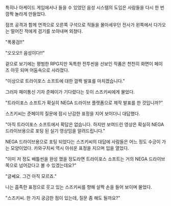 특히나 아케이드 게임에서나 들을 수 있었던 음성 시스템의 도입은 사람들을 다시 한 번 깜짝 놀라게 만들었다.

점프 공격과 함께 연격으로 오른쪽 구석으로 적들을 몰아세우던 전사가 왼쪽에서 다가오는 떨어진 적에게 검기를 쏘아내며 외쳤다.

"폭풍검!!" 

"오오오!! 음성이다!!" 

겉으로 보기에는 평범한 RPG지만 독특한 전투씬을 선보인 작품은 천천히 화면이 페이즈 아웃 되며 어둠속으로 사라졌다.

"이상으로 트라이포스 소프트에 대한 깜짝 발표를 마치겠습니다." 

그러자 패미통신 기자 준페이가 기다렸다는 듯이 스즈키씨에게 물었다.

"트라이포스 소프트가 확실히 NEGA 드라이브 플렛폼으로 제작 발표를 한 것입니까?" 

스즈키씨는 준페이의 질문에 잠시 난감한 표정을 지어 보이더니 대답했다.

"아직 트라이포스 소프트에서 확답은 없습니다. 하지만 보여드린 영상은 확실히 NEGA 드라이브용으로 포팅 된 실기 영상임을 알려드립니다." 

NEGA 드라이브용으로 포팅 되었다는 스즈키씨의 대답에 사람들은 어느 정도 수긍이 가는 모양이었다.
카와구치씨 역시 아쉬운 표정을 지으며 입을 열었다.

"이미 저 정도 배틀씬을 완성 했을 정도라면 트라이포스 소프트는 거의 NEGA 드라이브 쪽으로 넘어갔다고 볼 수 있겠는데요?" 

"글쎄요. 그건 아직 모르죠." 

나는 흡족한 표정으로 웃고 있는 스즈키씨를 향해 살짝 손을 들어 보이며 물었다.

"스즈키씨. 한 가지 궁금한 점이 있는데, 질문 좀 해도 될까요?"